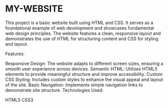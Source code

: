 # MY-WEBSITE
 This project is a basic website built using HTML and CSS. It serves as a foundational example of web development and showcases fundamental web design principles. The website features a clean, responsive layout and demonstrates the use of HTML for structuring content and CSS for styling and layout.

Features:

Responsive Design: The website adapts to different screen sizes, ensuring a smooth user experience across devices.
Semantic HTML: Utilizes HTML5 elements to provide meaningful structure and improve accessibility.
Custom CSS Styling: Includes custom styles to enhance the visual appeal and layout of the site.
Basic Navigation: Implements simple navigation links to demonstrate site structure.
Technologies Used:

HTML5
CSS3
